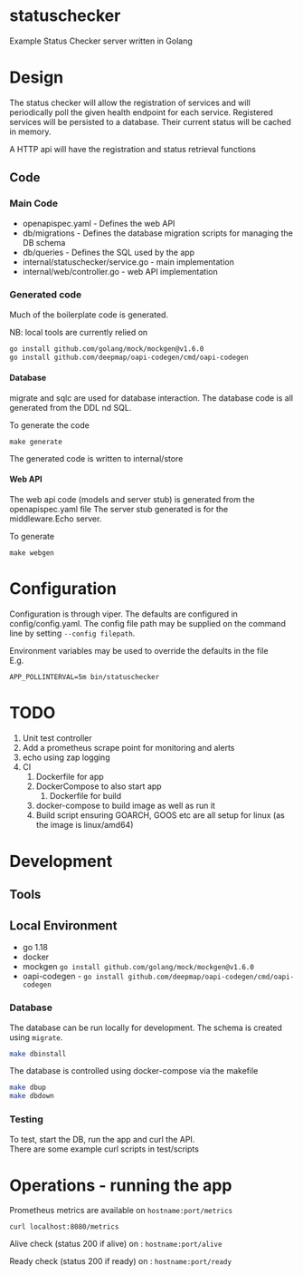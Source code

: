 # statuschecker
Example Status Checker server written in Golang

# Design

The status checker will allow the registration of services and will periodically poll the given health 
endpoint for each service. Registered services will be persisted to a database. Their current status will be cached in memory.

A HTTP api will have the registration and status retrieval functions


## Code

### Main Code
* openapispec.yaml  -  Defines the web API
* db/migrations     -  Defines the database migration scripts for managing the DB schema
* db/queries        -  Defines the SQL used by the app 
* internal/statuschecker/service.go   -  main implementation
* internal/web/controller.go - web API implementation

### Generated code

Much of the boilerplate code is generated.

NB:
local tools are currently relied on 
```bash
go install github.com/golang/mock/mockgen@v1.6.0
go install github.com/deepmap/oapi-codegen/cmd/oapi-codegen
```

#### Database

migrate and sqlc are used for database interaction. The database code is all generated from the DDL nd SQL.

To generate the code
```
make generate
```
The generated code is written to internal/store


#### Web API
The web api code (models and server stub) is generated from the openapispec.yaml file
The server stub generated is for the middleware.Echo server.

To generate
```
make webgen
```

# Configuration

Configuration is through viper.
The defaults are configured in config/config.yaml. The config file path may be supplied on the command line by setting `--config filepath`.

Environment variables may be used to override the defaults in the file  
E.g. 
```
APP_POLLINTERVAL=5m bin/statuschecker
```

# TODO

1. Unit test controller
2. Add a prometheus scrape point for monitoring and alerts
3. echo using zap logging
4. CI
   1. Dockerfile for app
   2. DockerCompose to also start app 
      1. Dockerfile for build
   3. docker-compose to build image as well as run it
   4. Build script ensuring GOARCH, GOOS etc are all setup for linux (as the image is linux/amd64)


# Development

## Tools

## Local Environment

* go 1.18
* docker
* mockgen `go install github.com/golang/mock/mockgen@v1.6.0`
* oapi-codegen - `go install github.com/deepmap/oapi-codegen/cmd/oapi-codegen`

### Database

The database can be run locally for development.
The schema is created using `migrate`.

```bash
make dbinstall
```

The database is controlled using docker-compose via the makefile 
```bash
make dbup
make dbdown
```

### Testing
To test, start the DB, run the app and curl the API.  
There are some example curl scripts in test/scripts 


# Operations - running the app

Prometheus metrics are available on `hostname:port/metrics`
```
curl localhost:8080/metrics
```

Alive check (status 200 if alive) on : `hostname:port/alive`

Ready check (status 200 if ready) on : `hostname:port/ready`